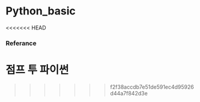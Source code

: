 # Python_basic
<<<<<<< HEAD

### Referance
점프 투 파이썬
=======
>>>>>>> f2f38accdb7e51de591ec4d95926d44a7f842d3e
